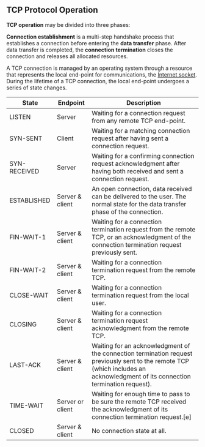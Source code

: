 ## TCP Protocol Operation

**TCP operation** may be divided into three phases:

**Connection establishment** is a multi-step handshake process that establishes a connection before entering the **data transfer** phase.
After data transfer is completed, the **connection termination** closes the connection and releases all allocated resources.

A TCP connection is managed by an operating system through a resource that represents the local end-point for communications, the [Internet socket](https://en.wikipedia.org/wiki/Network_socket). During the lifetime of a TCP connection, the local end-point undergoes a series of state changes.

| State        | Endpoint         | Description                                                                                                                                                                     |
| ------------ | ---------------- | ------------------------------------------------------------------------------------------------------------------------------------------------------------------------------- |
| LISTEN       | Server           | Waiting for a connection request from any remote TCP end-point.                                                                                                                 |
| SYN-SENT     | Client           | Waiting for a matching connection request after having sent a connection request.                                                                                               |
| SYN-RECEIVED | Server           | Waiting for a confirming connection request acknowledgment after having both received and sent a connection request.                                                            |
| ESTABLISHED  | Server & client  | An open connection, data received can be delivered to the user. The normal state for the data transfer phase of the connection.                                                 |
| FIN-WAIT-1   | Server & client  | Waiting for a connection termination request from the remote TCP, or an acknowledgment of the connection termination request previously sent.                                   |
| FIN-WAIT-2   | Server & client  | Waiting for a connection termination request from the remote TCP.                                                                                                               |
| CLOSE-WAIT   | Server & client  | Waiting for a connection termination request from the local user.                                                                                                               |
| CLOSING      | Server & client  | Waiting for a connection termination request acknowledgment from the remote TCP.                                                                                                |
| LAST-ACK     | Server & client  | Waiting for an acknowledgment of the connection termination request previously sent to the remote TCP (which includes an acknowledgment of its connection termination request). |
| TIME-WAIT    | Server or client | Waiting for enough time to pass to be sure the remote TCP received the acknowledgment of its connection termination request.[e]                                                 |
| CLOSED       | Server & client  | No connection state at all.                                                                                                                                                     |
